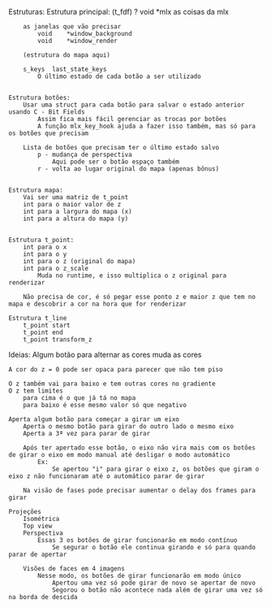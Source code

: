 Estruturas:
	Estrutura principal: (t_fdf) ?
		void	*mlx
			as coisas da mlx

		as janelas que vão precisar
			void	*window_background
			void	*window_render

		(estrutura do mapa aqui)

		s_keys	last_state_keys
			O último estado de cada botão a ser utilizado


	Estrutura botões:
		Usar uma struct para cada botão para salvar o estado anterior usando C - Bit Fields
			Assim fica mais fácil gerenciar as trocas por botões
			A função mlx_key_hook ajuda a fazer isso também, mas só para os botões que precisam

		Lista de botões que precisam ter o último estado salvo
			p - mudança de perspectiva
				Aqui pode ser o botão espaço também
			r - volta ao lugar original do mapa (apenas bônus)


	Estrutura mapa:
		Vai ser uma matriz de t_point
		int para o maior valor de z
		int para a largura do mapa (x)
		int para a altura do mapa (y)


	Estrutura t_point:
		int para o x
		int para o y
		int para o z (original do mapa)
		int para o z_scale
			Muda no runtime, e isso multiplica o z original para renderizar

		Não precisa de cor, é só pegar esse ponto z e maior z que tem no mapa e descobrir a cor na hora que for renderizar

	Estrutura t_line
		t_point start
		t_point end
		t_point transform_z

Ideias:
	Algum botão para alternar as cores muda as cores

	A cor do z = 0 pode ser opaca para parecer que não tem piso

	O z também vai para baixo e tem outras cores no gradiente
	O z tem limites
		para cima é o que já tá no mapa
		para baixo é esse mesmo valor só que negativo

	Aperta algum botão para começar a girar um eixo
		Aperta o mesmo botão para girar do outro lado o mesmo eixo
		Aperta a 3ª vez para parar de girar

		Após ter apertado esse botão, o eixo não vira mais com os botões de girar o eixo em modo manual até desligar o modo automático
			Ex:
				Se apertou "i" para girar o eixo z, os botões que giram o eixo z não funcionaram até o automático parar de girar

		Na visão de fases pode precisar aumentar o delay dos frames para girar

	Projeções
		Isométrica
		Top view
		Perspectiva
			Essas 3 os botões de girar funcionarão em modo contínuo
				Se segurar o botão ele continua girando e só para quando parar de apertar

		Visões de faces em 4 imagens
			Nesse modo, os botões de girar funcionarão em modo único
				Apertou uma vez só pode girar de novo se apertar de novo
				Segorou o botão não acontece nada além de girar uma vez só na borda de descida
